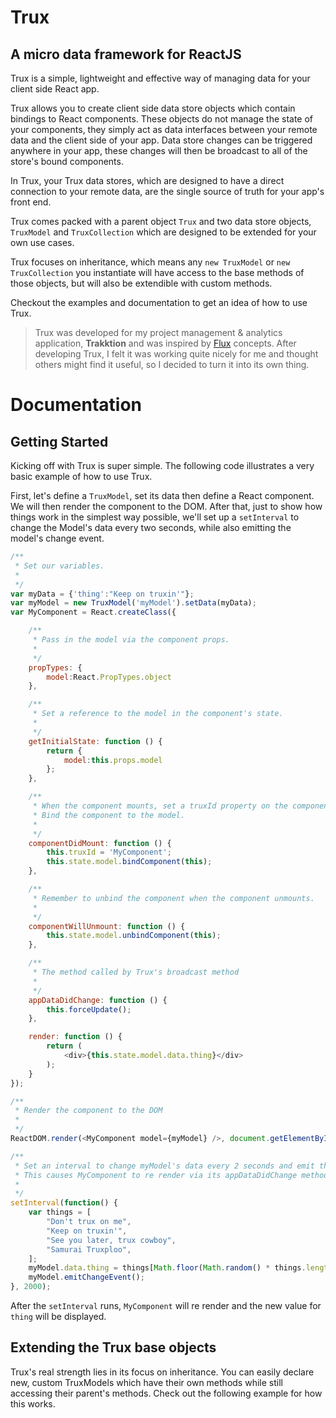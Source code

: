 # Trux
## A micro data framework for ReactJS

Trux is a simple, lightweight and effective way of managing data for your client side React app.

Trux allows you to create client side data store objects which contain bindings to React components. These objects do not manage the state of your components, they simply act as data interfaces between your remote data and the client side of your app. Data store changes can be triggered anywhere in your app, these changes will then be broadcast to all of the store's bound components.

In Trux, your Trux data stores, which are designed to have a direct connection to your remote data, are the single source of truth for your app's front end.

Trux comes packed with a parent object `Trux` and two data store objects, `TruxModel` and `TruxCollection` which are designed to be extended for your own use cases.

Trux focuses on inheritance, which means any `new TruxModel` or `new TruxCollection` you instantiate will have access to the base methods of those objects, but will also be extendible with custom methods.

Checkout the examples and documentation to get an idea of how to use Trux.

> Trux was developed for my project management & analytics application, **Trakktion** and was inspired by [Flux](https://facebook.github.io/flux/) concepts. After developing Trux, I felt it was working quite nicely for me and thought others might find it useful, so I decided to turn it into its own thing.

# Documentation

## Getting Started

Kicking off with Trux is super simple. The following code illustrates a very basic example of how to use Trux.

First, let's define a `TruxModel`, set its data then define a React component. We will then render the component to the DOM. After that, just to show how things work in the simplest way possible, we'll set up a `setInterval` to change the Model's data every two seconds, while also emitting the model's change event.

```javascript
/**
 * Set our variables.
 *
 */
var myData = {'thing':"Keep on truxin'"};
var myModel = new TruxModel('myModel').setData(myData);
var MyComponent = React.createClass({

    /**
     * Pass in the model via the component props.
     *
     */
    propTypes: {
        model:React.PropTypes.object
    },

    /**
     * Set a reference to the model in the component's state.
     *
     */
    getInitialState: function () {
        return {
            model:this.props.model
        };
    },

    /**
     * When the component mounts, set a truxId property on the component.
     * Bind the component to the model.
     *
     */
    componentDidMount: function () {
        this.truxId = 'MyComponent';
        this.state.model.bindComponent(this);
    },

    /**
     * Remember to unbind the component when the component unmounts.
     *
     */
    componentWillUnmount: function () {
        this.state.model.unbindComponent(this);
    },

    /**
     * The method called by Trux's broadcast method
     *
     */
    appDataDidChange: function () {
        this.forceUpdate();
    },

    render: function () {
        return (
            <div>{this.state.model.data.thing}</div>
        );
    }
});

/**
 * Render the component to the DOM
 *
 */
ReactDOM.render(<MyComponent model={myModel} />, document.getElementById('app'));

/**
 * Set an interval to change myModel's data every 2 seconds and emit the TruxModel's change event.
 * This causes MyComponent to re render via its appDataDidChange method.
 *
 */
setInterval(function() {
    var things = [
        "Don't trux on me",
        "Keep on truxin'",
        "See you later, trux cowboy",
        "Samurai Truxploo",
    ];
    myModel.data.thing = things[Math.floor(Math.random() * things.length)];
    myModel.emitChangeEvent();
}, 2000);

```

After the `setInterval` runs, `MyComponent` will re render and the new value for `thing` will be displayed.

## Extending the Trux base objects

Trux's real strength lies in its focus on inheritance. You can easily declare new, custom TruxModels which have their own methods while still accessing their parent's methods. Check out the following example for how this works.

